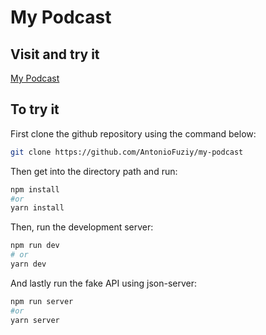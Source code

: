 # My Podcast

## Visit and try it

[My Podcast](https://my-podcast.vercel.app/)

## To try it

First clone the github repository using the command below:

```bash
git clone https://github.com/AntonioFuziy/my-podcast
```

Then get into the directory path and run:

```bash
npm install
#or
yarn install

```

Then, run the development server:

```bash
npm run dev
# or
yarn dev
```
And lastly run the fake API using json-server:

```bash
npm run server
#or
yarn server
```
